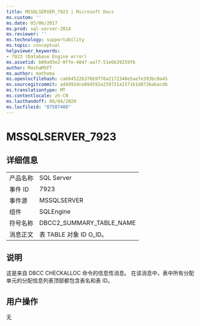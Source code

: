 ```yaml
---
title: MSSQLSERVER_7923 | Microsoft Docs
ms.custom: ''
ms.date: 03/06/2017
ms.prod: sql-server-2014
ms.reviewer: ''
ms.technology: supportability
ms.topic: conceptual
helpviewer_keywords:
- 7923 (Database Engine error)
ms.assetid: b09a95e2-0ffe-4847-aa77-51e6639259f6
author: MashaMSFT
ms.author: mathoma
ms.openlocfilehash: ca684522b376b9770a2172348e5ae7e393bc0a45
ms.sourcegitcommit: ad4d92dce894592a259721a1571b1d8736abacdb
ms.translationtype: MT
ms.contentlocale: zh-CN
ms.lasthandoff: 08/04/2020
ms.locfileid: "87587408"
---
```

# <a name="mssqlserver_7923"></a>MSSQLSERVER_7923
    
## <a name="details"></a>详细信息  
  
|||  
|-|-|  
|产品名称|SQL Server|  
|事件 ID|7923|  
|事件源|MSSQLSERVER|  
|组件|SQLEngine|  
|符号名称|DBCC2_SUMMARY_TABLE_NAME|  
|消息正文|表 TABLE                对象 ID O_ID。|  
  
## <a name="explanation"></a>说明  
 这是来自 DBCC CHECKALLOC 命令的信息性消息。 在该消息中，表中所有分配单元的分配信息列表顶部都包含表名和表 ID。  
  
## <a name="user-action"></a>用户操作  
 无  
  
  
